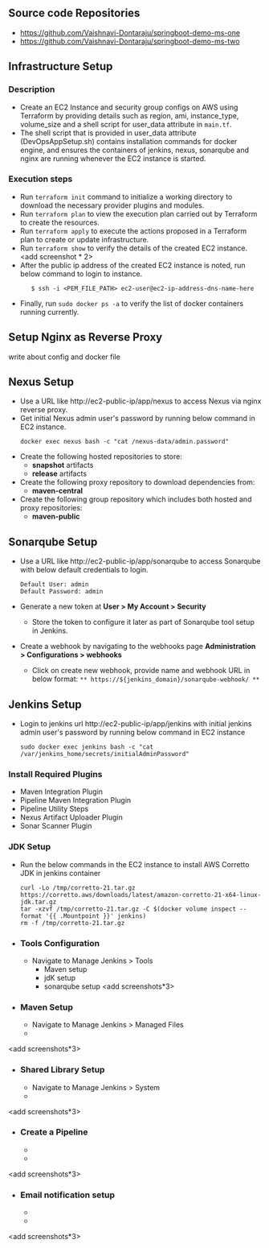 ## Source code Repositories
- https://github.com/Vaishnavi-Dontaraju/springboot-demo-ms-one
- https://github.com/Vaishnavi-Dontaraju/springboot-demo-ms-two

## Infrastructure Setup 
### Description
- Create an EC2 Instance and security group configs on AWS using Terraform by providing details such as region, ami, instance_type, volume_size and a shell script for user_data attribute in `main.tf`.
- The shell script that is provided in user_data attribute (DevOpsAppSetup.sh) contains installation commands for docker engine, and ensures the containers of jenkins, nexus, sonarqube and nginx are running whenever the EC2 instance is started.
### Execution steps
- Run `terraform init` command to initialize a working directory to download the necessary provider plugins and modules.
- Run `terraform plan` to view the execution plan carried out by Terraform to create the resources. 
- Run `terraform apply` to execute the actions proposed in a Terraform plan to create or update infrastructure.
- Run `terraform show` to verify the details of the created EC2 instance.
<add screenshot * 2>
- After the public ip address of the created EC2 instance is noted, run below command to login to instance.
   ```
      $ ssh -i <PEM_FILE_PATH> ec2-user@ec2-ip-address-dns-name-here 
   ```
- Finally, run `sudo docker ps -a` to verify the list of docker containers running currently.
<add screenshot>

## Setup Nginx as Reverse Proxy 
write about config and docker file

## Nexus Setup 
- Use a URL like http://ec2-public-ip/app/nexus to access Nexus via nginx reverse proxy.
- Get initial Nexus admin user's password by running below command in EC2 instance.
    ```
    docker exec nexus bash -c "cat /nexus-data/admin.password"
    ```
- Create the following hosted repositories to store:
   - **snapshot** artifacts
   - **release** artifacts
- Create the following proxy repository to download dependencies from:
    - **maven-central**
- Create the following group repository which includes both hosted and proxy repositories:
   - **maven-public**
<add screenshot>

## Sonarqube Setup
- Use a URL like http://ec2-public-ip/app/sonarqube to access Sonarqube with below default credentials to login.
    ```
    Default User: admin
    Default Password: admin
    ```
- Generate a new token at **User > My Account > Security**
   - Store the token to configure it later as part of Sonarqube tool setup in Jenkins.
   <add screenshot>
- Create a webhook by navigating to the webhooks page **Administration > Configurations > webhooks**
   - Click on create new webhook, provide name and webhook URL in below format:
     `** https://${jenkins_domain}/sonarqube-webhook/ **`
   
   <add screenshot>

## Jenkins Setup
- Login to jenkins url http://ec2-public-ip/app/jenkins with initial jenkins admin user's password by running below command in EC2 instance 
    ```
    sudo docker exec jenkins bash -c "cat /var/jenkins_home/secrets/initialAdminPassword"
    ```
### Install Required Plugins
- Maven Integration Plugin
- Pipeline Maven Integration Plugin
- Pipeline Utility Steps
- Nexus Artifact Uploader Plugin
- Sonar Scanner Plugin

### JDK Setup
   - Run the below commands in the EC2 instance to install AWS Corretto JDK in jenkins container
        ```
        curl -Lo /tmp/corretto-21.tar.gz https://corretto.aws/downloads/latest/amazon-corretto-21-x64-linux-jdk.tar.gz
        tar -xzvf /tmp/corretto-21.tar.gz -C $(docker volume inspect --format '{{ .Mountpoint }}' jenkins)
        rm -f /tmp/corretto-21.tar.gz
        ```
- ### Tools Configuration
   - Navigate to Manage Jenkins > Tools 
      - Maven setup
      - jdK setup
      - sonarqube setup
<add screenshots*3>

- ### Maven Setup
   - Navigate to Manage Jenkins > Managed Files
   -
<add screenshots*3>

- ### Shared Library Setup
   - Navigate to Manage Jenkins > System
   -
<add screenshots*3>

- ### Create a Pipeline 
   -
   -
<add screenshots*3>

- ### Email notification setup
   -
   -
<add screenshots*3>








